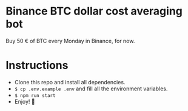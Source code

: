 # Binance BTC dollar cost averaging bot

Buy 50 € of BTC every Monday in Binance, for now.

# Instructions

- Clone this repo and install all dependencies.
- `$ cp .env.example .env` and fill all the environment variables.
- `$ npm run start`
- Enjoy! 🙂
